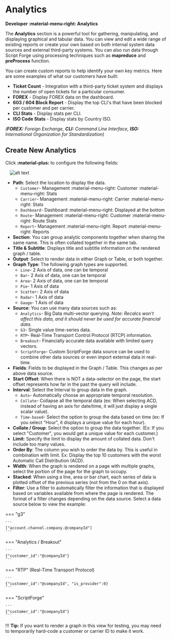 # Analytics
**Developer :material-menu-right: Analytics**

The **Analytics** section is a powerful tool for gathering, manipulating, and displaying graphical and tabular data. You can view and edit a wide range of existing reports or create your own based on both internal system data sources and external third-party systems. You can also run data through Script Forge using processing techniques such as **mapreduce** and **preProcess** function. 

You can create custom reports to help identify your own key metrics. Here are some examples of what our customers have built:

* **Ticket Count** - Integration with a third-party ticket system and displays the number of open tickets for a particular consumer.
* **FOREX** - Display FOREX data on the dashboard.
* **603 / 604 Block Report** - Display the top CLI's that have been blocked per customer and per carrier.
* **CLI Stats** - Display stats per CLI.
* **ISO Code Stats** - Display stats by Country ISO.

*(**FOREX:** Foreign Exchange, **CLI:** Command Line Interface, **ISO:** International Organization for Standardization)*

## Create New Analytics
Click **:material-plus:** to configure the following fields:

&emsp;![alt text][analytics]

+ **Path**: Select the location to display the data.
    + `Customer`- Management :material-menu-right: Customer :material-menu-right: Stats
    + `Carrier`- Management :material-menu-right: Carrier :material-menu-right: Stats
    + `Dashboard`- Dashboard :material-menu-right: Displayed at the bottom
    + `Route`- Management :material-menu-right: Customer :material-menu-right: Route Stats
    + `Report`- Management :material-menu-right: Report :material-menu-right: Reports
+ **Section**: You can group analytic components together when sharing the same name. This is often collated together in the same tab.
+ **Title & Subtitle**: Displays title and subtitle information on the rendered graph / table.
+ **Output**: Select to render data in either Graph or Table, or both together.
+ **Graph Type**: The following graph types are supported.
    + `Line`- 2 Axis of data, one can be temporal
    + `Bar`- 2 Axis of data, one can be temporal
    + `Area`- 2 Axis of data, one can be temporal
    + `Pie`- 1 Axis of data
    + `Scatter`- 2 Axis of data
    + `Radar`- 1 Axis of data
    + `Gauge`- 1 Axis of data
+ **Source**: You can use many data sources such as:
    + `Analytics`- Big Data multi-vector querying. *Note: Recalcs won't affect this data, and it should never be used for accurate financial data.*
    + `G3`- Single value time-series data.
    + `RTP`- Real-Time Transport Control Protocol (RTCP) information.
    + `Breakout`- Financially accurate data available with limited query vectors.
    + `ScriptForge`- Custom ScriptForge data source can be used to combine other data sources or even import external data in real-time.
+ **Fields**:  Fields to be displayed in the Graph / Table. This changes as per above data source.
+ **Start Offset**: When there is NOT a data-selector on the page, the start offset represents how far in the past the query will include.
+ **Interval**: Select the Interval to group data in the graph. 
    + `Auto`- Automatically choose an appropriate temporal resolution.
    + `Collate`- Collapse all the temporal data (ex: When selecting ACD, instead of having an axis for date/time, it will just display a single scalar value).
    + `Time-based`- Select the option to group the data based on time (ex: If you select "Hour", it displays a unique value for each hour).
+ **Collate / Group**: Select the option to group the data together. (Ex: If you select "Customer", you would get a unique value for each customer.)
+ **Limit**: Specify the limit to display the amount of collated data. Don't include too many values.
+ **Order By**: The column you wish to order the data by. This is useful in combination with limit. Ex: Display the top 10 customers with the worst Automatic Call Distribution (ACD).
+ **Width**: When the graph is rendered on a page with multiple graphs, select the portion of the page for the graph to occupy.
+ **Stacked**: When using a line, area or bar chart, each series of data is plotted offset of the previous series (not from the 0 on that axis).
+ **Filter**: Use a filter to automatically filter the information that is displayed based on variables available from where the page is rendered. The format of a filter changes depending on the data source. Select a data source below to view the example:



=== "g3"

    ```
    ["account.channel.company.@companyId"]
    ```
	
=== "Analytics / Breakout"

    ```
	{"customer_id":"@companyId"}
    ```
	
=== "RTP" (Real-Time Transport Protocol)

    ```
	{"customer_id":"@companyId", "is_provider":0}
    ```

=== "ScriptForge"

    ```
	{"customer_id":"@companyId"}
    ```

!!! **Tip:**
	If you want to render a graph in this view for testing, you may need to temporarily hard-code a customer or carrier ID to make it work.


[analytics]: /developers/img/analytics.png "Analytics"

